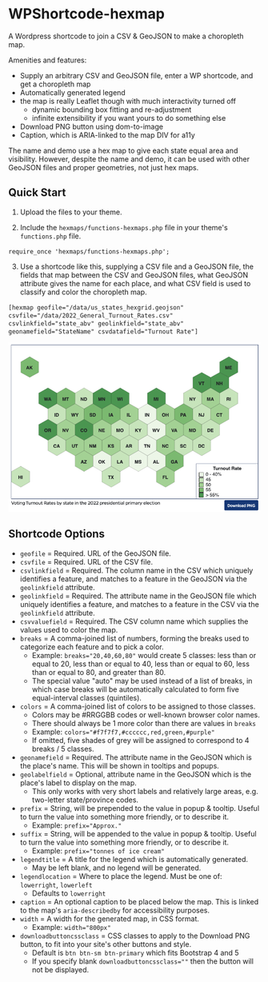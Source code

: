 # WPShortcode-hexmap

A Wordpress shortcode to join a CSV & GeoJSON to make a choropleth map.

Amenities and features:
- Supply an arbitrary CSV and GeoJSON file, enter a WP shortcode, and get a choropleth map
- Automatically generated legend
- the map is really Leaflet though with much interactivity turned off
  - dynamic bounding box fitting and re-adjustment
  - infinite extensibility if you want yours to do something else
- Download PNG button using dom-to-image
- Caption, which is ARIA-linked to the map DIV for a11y

The name and demo use a hex map to give each state equal area and visibility. However, despite the name and demo, it can be used with other GeoJSON files and proper geometries, not just hex maps.


## Quick Start

1. Upload the files to your theme.

2. Include the `hexmaps/functions-hexmaps.php` file in your theme's `functions.php` file.

```
require_once 'hexmaps/functions-hexmaps.php';
```

3. Use a shortcode like this, supplying a CSV file and a GeoJSON file, the fields that map between the CSV and GeoJSON files, what GeoJSON attribute gives the name for each place, and what CSV field is used to classify and color the choropleth map.

```
[hexmap geofile="/data/us_states_hexgrid.geojson" csvfile="/data/2022_General_Turnout_Rates.csv" csvlinkfield="state_abv" geolinkfield="state_abv" geonamefield="StateName" csvdatafield="Turnout Rate"]
```

![Screenshot](./screenshot.png)


## Shortcode Options

* `geofile` = Required. URL of the GeoJSON file.
* `csvfile` = Required. URL of the CSV file.
* `csvlinkfield` = Required. The column name in the CSV which uniquely identifies a feature, and matches to a feature in the GeoJSON via the `geolinkfield` attribute.
* `geolinkfield` = Required. The attribute name in the GeoJSON file which uniquely identifies a feature, and matches to a feature in the CSV via the `geolinkfield` attribute.
* `csvvaluefield` = Required. The CSV column name which supplies the values used to color the map.
* `breaks` = A comma-joined list of numbers, forming the breaks used to categorize each feature and to pick a color.
  * Example: `breaks="20,40,60,80"` would create 5 classes: less than or equal to 20, less than or equal to 40, less than or equal to 60, less than or equal to 80, and greater than 80.
  * The special value "auto" may be used instead of a list of breaks, in which case breaks will be automatically calculated to form five equal-interval classes (quintiles).
* `colors` = A comma-joined list of colors to be assigned to those classes.
  * Colors may be #RRGGBB codes or well-known browser color names.
  * There should always be 1 more color than there are values in `breaks`
  * Example: `colors="#f7f7f7,#cccccc,red,green,#purple"`
  * If omitted, five shades of grey will be assigned to correspond to 4 breaks / 5 classes.
* `geonamefield` = Required. The attribute name in the GeoJSON which is the place's name. This will be shown in tooltips and popups.
* `geolabelfield` = Optional, attribute name in the GeoJSON which is the place's label to display on the map.
  * This only works with very short labels and relatively large areas, e.g. two-letter state/province codes.
* `prefix` = String, will be prepended to the value in popup & tooltip. Useful to turn the value into something more friendly, or to describe it.
  * Example: `prefix="Approx."`
* `suffix` = String, will be appended to the value in popup & tooltip. Useful to turn the value into something more friendly, or to describe it.
  * Example: `prefix="tonnes of ice cream"`
* `legendtitle` = A title for the legend which is automatically generated.
  * May be left blank, and no legend will be generated.
* `legendlocation` = Where to place the legend. Must be one of: `lowerright`, `lowerleft`
  * Defaults to `lowerright`
* `caption` = An optional caption to be placed below the map. This is linked to the map's `aria-describedby` for accessibility purposes.
* `width` = A width for the generated map, in CSS format.
  * Example: `width="800px"`
* `downloadbuttoncssclass` = CSS classes to apply to the Download PNG button, to fit into your site's other buttons and style.
  * Default is `btn btn-sm btn-primary` which fits Bootstrap 4 and 5
  * If you specify blank `downloadbuttoncssclass=""` then the button will not be displayed.
